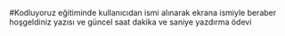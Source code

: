 #Kodluyoruz eğitiminde kullanıcıdan ismi alınarak ekrana ismiyle beraber hoşgeldiniz yazısı ve güncel saat dakika ve saniye yazdırma ödevi
